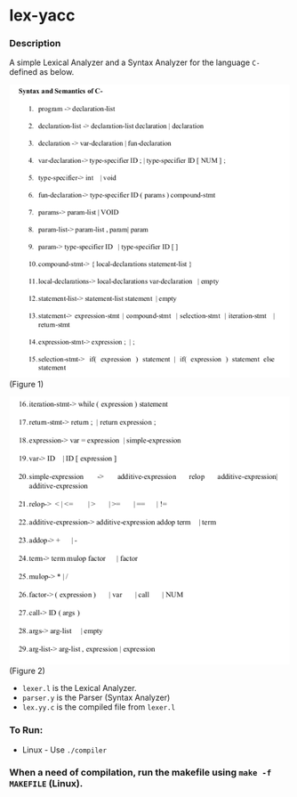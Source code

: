 # lex-yacc

### Description

A simple Lexical Analyzer and a Syntax Analyzer for the language `C-` defined as below.

![Pic One](docs/1.png)
(Figure 1)

![Pic Two](docs/2.png)
(Figure 2)

* `lexer.l` is the Lexical Analyzer.
* `parser.y` is the Parser (Syntax Analyzer)
* `lex.yy.c` is the compiled file from `lexer.l`

### To Run:

* Linux - Use `./compiler`

### When a need of compilation, run the makefile using `make -f MAKEFILE` (Linux).
